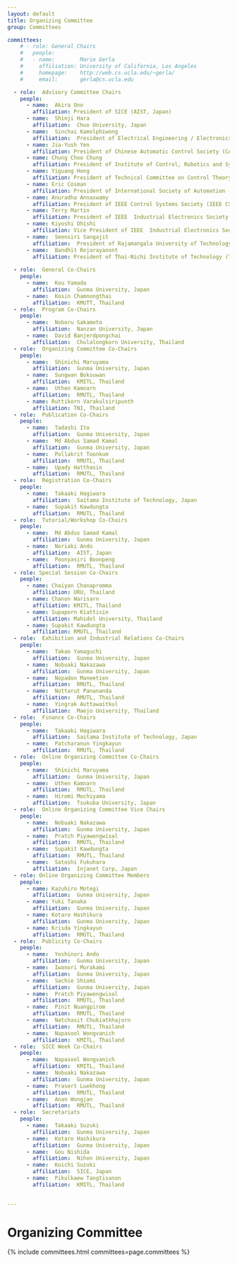 ```yaml
---
layout: default
title: Organizing Committee
group: Committees

committees:
    # - role: General Chairs
    #   people:
    #   - name:        Mario Gerla
    #     affiliation: University of California, Los Angeles
    #     homepage:    http://web.cs.ucla.edu/~gerla/
    #     email:       gerla@cs.ucla.edu

  - role:  Advisory Committee Chairs
    people: 
      - name:  Akira Ono 
        affiliation: President of SICE (AIST, Japan)
      - name:  Shinji Hara
        affiliation:  Chuo University, Japan
      - name:  Sinchai Kamolphiwong
        affiliation:  President of Electrical Engineering / Electronics, Computer, Telecommunications and Information Technology Association (ECTI) (PSU, Thailand) 
      - name: Jia-Yush Yen
        affiliation: President of Chinese Automatic Control Society (CACS)
      - name: Chung Choo Chung
        affiliation: President of Institute of Control, Robotics and Systems (ICROS)
      - name: Yiguang Hong
        affiliation: President of Technical Committee on Control Theory, Chinese Association of Automation (TCCT)
      - name: Eric Cosman
        affiliation: President of International Society of Automation (ISA)
      - name: Anuradha Annaswamy
        affiliation: President of IEEE Control Systems Society (IEEE CSS)
      - name: Terry Martin
        affiliation: President of IEEE  Industrial Electronics Society (IEEE IES)
      - name: Kiyoshi Ohishi
        affiliation: Vice President of IEEE  Industrial Electronics Society (IEEE IES)
      - name:  Seensiri Sangajit 
        affiliation:  President of Rajamangala University of Technology Lanna (RMUTL, Thailand)
      - name:  Bandhit Rojarayanont
        affiliation: President of Thai-Nichi Institute of Technology (TNI, Thailand)
      
  - role:  General Co-Chairs
    people: 
      - name:  Kou Yamada 
        affiliation:  Gunma University, Japan
      - name:  Kosin Chamnongthai 
        affiliation:  KMUTT, Thailand
  - role:  Program Co-Chairs
    people: 
      - name:  Noboru Sakamoto 
        affiliation:  Nanzan University, Japan
      - name:  David Banjerdpongchai 
        affiliation:  Chulalongkorn University, Thailand
  - role:  Organizing Committee Co-Chairs
    people: 
      - name:  Shinichi Maruyama 
        affiliation:  Gunma University, Japan
      - name:  Sungwan Boksuwan 
        affiliation:  KMITL, Thailand
      - name:  Uthen Kamnarn 
        affiliation:  RMUTL, Thailand
      - name: Ruttikorn Varakulsiripunth
        affiliation: TNI, Thailand
  - role:  Publication Co-Chairs
    people: 
      - name:  Tadashi Ito 
        affiliation:  Gunma University, Japan
      - name:  Md Abdus Samad Kamal
        affiliation:  Gunma University, Japan
      - name:  Pollakrit Toonkum 
        affiliation:  RMUTL, Thailand
      - name:  Upady Hatthasin 
        affiliation:  RMUTL, Thailand
  - role:  Registration Co-Chairs
    people: 
      - name:  Takaaki Hagiwara 
        affiliation:  Saitama Institute of Technology, Japan
      - name:  Supakit Kawdungta 
        affiliation:  RMUTL, Thailand
  - role:  Tutorial/Workshop Co-Chairs
    people: 
      - name:  Md Abdus Samad Kamal
        affiliation:  Gunma University, Japan
      - name:  Noriaki Ando 
        affiliation:  AIST, Japan
      - name:  Poonyasiri Boonpeng 
        affiliation:  RMUTL, Thailand
  - role: Special Session Co-Chairs
    people:
      - name: Chaiyan Chanapromma 
        affiliation: URU, Thailand
      - name: Chanon Warisarn
        affiliation: KMITL, Thailand
      - name: Supaporn Kiattisin
        affiliation: Mahidol University, Thailand
      - name: Supakit Kawdungta
        affiliation: RMUTL, Thailand
  - role:  Exhibition and Industrial Relations Co-Chairs
    people: 
      - name:  Takao Yamaguchi 
        affiliation:  Gunma University, Japan
      - name:  Nobuaki Nakazawa 
        affiliation:  Gunma University, Japan
      - name:  Nopadon Maneetien 
        affiliation:  RMUTL, Thailand
      - name:  Nuttarut Panananda 
        affiliation:  RMUTL, Thailand
      - name:  Yingrak Auttawaitkul 
        affiliation:  Maejo University, Thailand
  - role:  Finance Co-Chairs
    people: 
      - name:  Takaaki Hagiwara 
        affiliation:  Saitama Institute of Technology, Japan
      - name:  Patcharanun Yingkayun 
        affiliation:  RMUTL, Thailand
  - role:  Online Organizing Committee Co-Chairs
    people: 
      - name:  Shinichi Maruyama
        affiliation:  Gunma University, Japan
      - name:  Uthen Kamnarn
        affiliation:  RMUTL, Thailand
      - name:  Hiromi Mochiyama
        affiliation:  Tsukuba University, Japan 
  - role:  Online Organizing Committee Vice Chairs
    people: 
      - name:  Nobuaki Nakazawa
        affiliation:  Gunma University, Japan
      - name:  Pratch Piyawongwisal
        affiliation:  RMUTL, Thailand
      - name:  Supakit Kawdungta
        affiliation:  RMUTL, Thailand
      - name:  Satoshi Fukuhara
        affiliation:  Injanet Corp, Japan 
  - role: Online Organizing Committee Members
    people:
      - name: Kazuhiro Motegi
        affiliation:  Gunma University, Japan
      - name: Yuki Tanaka
        affiliation:  Gunma University, Japan
      - name: Kotaro Hashikura
        affiliation:  Gunma University, Japan
      - name: Krisda Yingkayun
        affiliation:  RMUTL, Thailand
  - role:  Publicity Co-Chairs
    people: 
      - name:  Yoshinori Ando 
        affiliation:  Gunma University, Japan
      - name:  Iwanori Murakami 
        affiliation:  Gunma University, Japan
      - name:  Sachie Shiomi 
        affiliation:  Gunma University, Japan
      - name:  Pratch Piyawongwisal 
        affiliation:  RMUTL, Thailand
      - name:  Pinit Nuangpirom 
        affiliation:  RMUTL, Thailand
      - name:  Natchasit Chukiatkhajorn 
        affiliation:  RMUTL, Thailand
      - name:  Napasool Wongvanich 
        affiliation:  KMITL, Thailand
  - role:  SICE Week Co-Chairs 
    people: 
      - name:  Napasool Wongvanich 
        affiliation:  KMITL, Thailand
      - name:  Nobuaki Nakazawa 
        affiliation:  Gunma University, Japan
      - name:  Prasert Luekhong 
        affiliation:  RMUTL, Thailand
      - name:  Anan Wongjan
        affiliation:  RMUTL, Thailand
  - role:  Secretariats
    people: 
      - name:  Takaaki Suzuki 
        affiliation:  Gunma University, Japan
      - name:  Kotaro Hashikura 
        affiliation:  Gunma University, Japan
      - name:  Gou Nishida 
        affiliation:  Nihon University, Japan
      - name:  Koichi Suzuki 
        affiliation:  SICE, Japan
      - name:  Pikulkaew Tangtisanon 
        affiliation:  KMITL, Thailand
      

---
```


# Organizing Committee

{% include committees.html committees=page.committees %}

<br/>

<!--<div class="row">
  <div class="col-sm-6 col-sm-offset-3">
    <a href="mailto:gerla@cs.ucla.edu,suhas@ee.ucla.edu" class="btn btn-primary btn-block" role="button">Contact General Chairs</a>
  </div>
</div>-->
